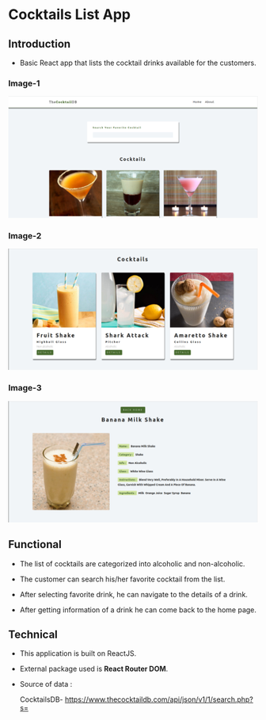 #   Cocktails List App

##  Introduction

*   Basic React app that lists the cocktail drinks available for the customers.

### Image-1

![Cocktails List App-1](https://github.com/sudarshan-sh/CocktailsListApp/blob/main/images/cocktails-1.png)

### Image-2

![Cocktails List App-2](https://github.com/sudarshan-sh/CocktailsListApp/blob/main/images/cocktails-2.png)

### Image-3

![Cocktails List App-3](https://github.com/sudarshan-sh/CocktailsListApp/blob/main/images/cocktails-3.png)

##  Functional

*   The list of cocktails are categorized into alcoholic and non-alcoholic.

*   The customer can search his/her favorite cocktail from the list.

*   After selecting favorite drink, he can navigate to the details of a drink.

*   After getting information of a drink he can come back to the home page.

##  Technical

*   This application is built on ReactJS.

*   External package used is **React Router DOM**.

*   Source of data : 

    CocktailsDB- https://www.thecocktaildb.com/api/json/v1/1/search.php?s=